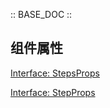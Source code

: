 :: BASE_DOC ::
<!-- 
# Steps 步骤条

引导流程的步骤条组件。

## 使用示例

### 所有状态

[Example: 基本用法 - 状态](./_example/BasicSteps.jsx)

### 水平步骤条 — 带序号

[Example: 水平步骤条 — 带序号](./_example/HorizontalStepsWithNumbers.jsx)

### 水平步骤条 — 不带序号

[Example: 水平步骤条 — 不带序号](./_example/HorizontalStepsWithoutNumbers.jsx)

### 垂直步骤条 — 带序号

[Example: 水平步骤条 — 带序号](./_example/VerticalStepsWithNumbers.jsx)

### 垂直步骤条 — 不带序号

[Example: 水平步骤条 — 不带序号](./_example/VerticalStepsWithoutNumbers.jsx)

### 垂直步骤条 — 倒序

[Example: 水平步骤条 — 不带序号](./_example/ReverseSteps.jsx)

### 带 Icon 步骤条

[Example: 带 Icon 步骤条](./_example/CustomIconSteps.jsx)

### 带额外内容步骤条

[Example: 带额外内容步骤条](./_example/ExtraContentSteps.jsx)

### 步骤切换

[Example: 步骤切换](./_example/OperateSteps.jsx) -->

## 组件属性

[Interface: StepsProps](./StepsProps.tsx)

[Interface: StepProps](./StepsProps.tsx)
